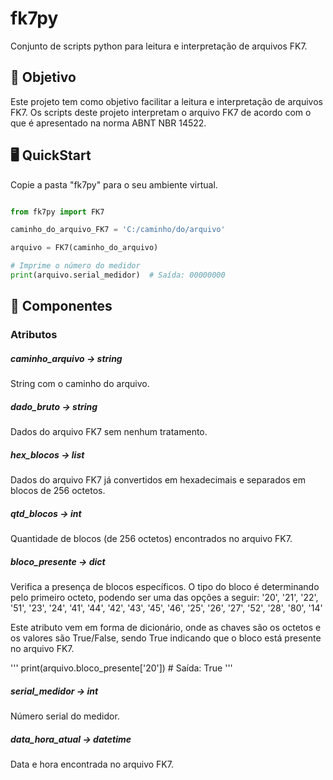 # fk7py
Conjunto de scripts python para leitura e interpretação de arquivos FK7.

## 🎯 Objetivo

Este projeto tem como objetivo facilitar a leitura e interpretação de arquivos FK7.
Os scripts deste projeto interpretam o arquivo FK7 de acordo com o que é apresentado na norma ABNT NBR 14522.

## 🖥️ QuickStart

Copie a pasta "fk7py" para o seu ambiente virtual.

```python 

from fk7py import FK7

caminho_do_arquivo_FK7 = 'C:/caminho/do/arquivo'

arquivo = FK7(caminho_do_arquivo)

# Imprime o número do medidor
print(arquivo.serial_medidor)  # Saída: 00000000

```

## 🌟 Componentes

### Atributos

##### caminho_arquivo -> string
String com o caminho do arquivo.

##### dado_bruto -> string
Dados do arquivo FK7 sem nenhum tratamento.

##### hex_blocos -> list
Dados do arquivo FK7 já convertidos em hexadecimais e separados em blocos de 256 octetos.

##### qtd_blocos -> int
Quantidade de blocos (de 256 octetos) encontrados no arquivo FK7.

##### bloco_presente -> dict
Verifica a presença de blocos específicos. O tipo do bloco é determinando pelo primeiro octeto, podendo ser uma das opções a seguir:
'20', '21', '22', '51', '23', '24', '41', '44', '42', '43', '45', '46', '25', '26', '27', '52', '28', '80', '14'

Este atributo vem em forma de dicionário, onde as chaves são os octetos e os valores são True/False, sendo True indicando que o bloco está presente no arquivo FK7.

'''
print(arquivo.bloco_presente['20']) # Saída: True
'''

##### serial_medidor -> int
Número serial do medidor.


##### data_hora_atual -> datetime
Data e hora encontrada no arquivo FK7.

